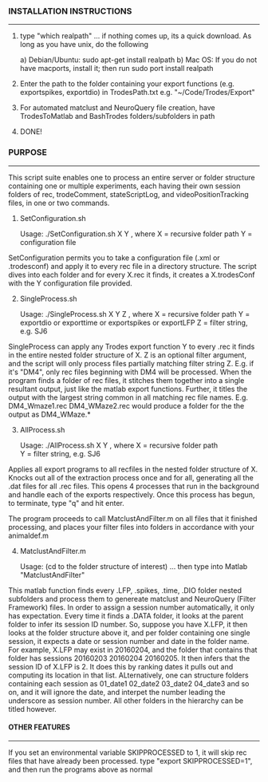 
### INSTALLATION INSTRUCTIONS
-----------------------------
1) type "which realpath" 
... if nothing comes up, its a quick download. As long as you have unix, do the following

	a) Debian/Ubuntu: 
		sudo apt-get install realpath
	b) Mac OS: If you do not have macports, install it; then run 
		sudo port install realpath
		
2) Enter the path to the folder containing your export functions (e.g. exportspikes, exportdio) in TrodesPath.txt
	e.g. "~/Code/Trodes/Export"
	
3) For automated matclust and NeuroQuery file creation, have TrodesToMatlab and BashTrodes folders/subfolders in path

4) DONE!

### PURPOSE
-----------------------------
This script suite enables one to process an entire server or folder structure containing one or multiple experiments, each having their own session folders of rec, trodeComment, stateScriptLog, and videoPositionTracking files, in one or two commands.

1) SetConfiguration.sh 

	Usage: ./SetConfiguration.sh X Y
	, where X = recursive folder path
		Y = configuration file

SetConfiguration permits you to take a configuration file (.xml or .trodesconf) and apply it to every rec file in a directory structure. The script dives into each folder and for every X.rec it finds, it creates a X.trodesConf with the Y configuration file provided.

2) SingleProcess.sh

	Usage: ./SingleProcess.sh X Y Z
	, where X = recursive folder path
		Y = exportdio or exporttime or exportspikes or exportLFP
		Z = filter string, e.g. SJ6

SingleProcess can apply any Trodes export function Y to every .rec it finds in the entire nested folder structure of X. Z is an optional filter argument, and the script will only process files partially matching filter string Z. E.g. if it's "DM4", only rec files beginning with DM4 will be processed. When the program finds a folder of rec files, it stitches them together into a single resultant output, just like the matlab export functions. Further, it titles the output with the largest string common in all matching rec file names. E.g. DM4_Wmaze1.rec DM4_WMaze2.rec would produce a folder for the the output as DM4_WMaze.*

3) AllProcess.sh

	Usage: ./AllProcess.sh X Y
	, where X = recursive folder path	
		Y = filter string, e.g. SJ6

Applies all export programs to all recfiles in the nested folder structure of X. Knocks out all of the extraction process once and for all, generating all the .dat files for all .rec files. This opens 4 processes that run in the background and handle each of the exports respectively. Once this process has begun, to terminate, type "q" and hit enter. 

The program proceeds to call MatclustAndFilter.m on all files that it finished processing, and places your filter files into folders in accordance with your animaldef.m

4) MatclustAndFilter.m
	
	Usage: (cd to the folder structure of interest) ... then type into Matlab "MatclustAndFilter"

This matlab function finds every .LFP, .spikes, .time, .DIO folder nested subfolders and process them to genereate matclust and NeuroQuery (Filter Framework) files. In order to assign a session number automatically, it only has expectation. Every time it finds a .DATA folder, it looks at the parent folder to infer its session ID number. So, suppose you have X.LFP, it then looks at the folder structure above it, and per folder containing one single session, it expects a date or session number and date in the folder name. For example, X.LFP may exist in 20160204, and the folder that contains that folder has sessions 20160203 20160204 20160205. It then infers that the session ID of X.LFP is 2. It does this by ranking dates it pulls out and computing its location in that list. ALternatively, one can structure folders containing each session as 01_date1 02_date2 03_date2 04_date3 and so on, and it will ignore the date, and interpet the number leading the underscore as session number. All other folders in the hierarchy can be titled however.

#### OTHER FEATURES
---------------------------------
If you set an environmental variable SKIPPROCESSED to 1, it will skip rec files that have already been processed.
	type "export SKIPPROCESSED=1", and then run the programs above as normal
